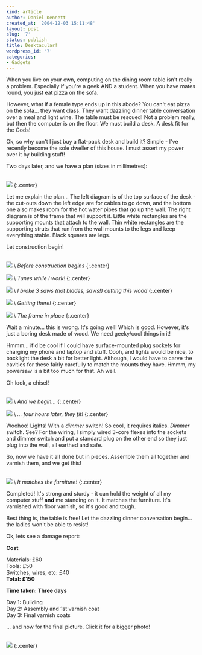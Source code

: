 ```yaml
---
kind: article
author: Daniel Kennett
created_at: '2004-12-03 15:11:48'
layout: post
slug: '7'
status: publish
title: Desktacular!
wordpress_id: '7'
categories:
- Gadgets
---
```


When you live on your own, computing on the dining room table isn't really a problem. Especially if you're a geek AND a student. When you have mates round, you just eat pizza on the sofa. 

However, what if a female type ends up in this abode? You can't eat pizza on the sofa... they want class. They want dazzling dinner table conversation over a meal and light wine. The table must be rescued! Not a problem really, but then the computer is on the floor. We must build a desk. A desk fit for the Gods!

Ok, so why can't I just buy a flat-pack desk and build it? Simple - I've recently become the sole dweller of this house. I must assert my power over it by building stuff! 

Two days later, and we have a plan (sizes in millimetres):<br />&nbsp;

<img src="/pictures/desk/plan.png"/>
{:.center}

Let me explain the plan... The left diagram is of the top surface of the desk - the cut-outs down the left edge are for cables to go down, and the bottom one also makes room for the hot water pipes that go up the wall. The right diagram is of the frame that will support it. Little white rectangles are the supporting mounts that attach to the wall. Thin white rectangles are the supporting struts that run from the wall mounts to the legs and keep everything stable. Black squares are legs. 

Let construction begin!<br /> &nbsp;

<img src="/pictures/desk/before.jpg"/> \\
*Before construction begins*
{:.center}

<img src="/pictures/desk/tunes.jpg"/> \\
*Tunes while I work!*
{:.center}

<img src="/pictures/desk/cutting.jpg"/> \\
*I broke 3 saws (not blades, saws!) cutting this wood*
{:.center}

<img src="/pictures/desk/gettingthere.jpg"/> \\
*Getting there!*
{:.center}

<img src="/pictures/desk/frame.jpg"/> \\
*The frame in place*
{:.center}

Wait a minute... this is wrong. It's going well! Which is good. However, it's just a boring desk made of wood. We need geeky/cool things in it! 

Hmmm... it'd be cool if I could have surface-mounted plug sockets for charging my phone and laptop and stuff. Oooh, and lights would be nice, to backlight the desk a bit for better light. Although, I would have to carve the cavities for these fairly carefully to match the mounts they have. Hmmm, my powersaw is a bit too much for that. Ah well.

Oh look, a chisel!<br />&nbsp;

<img src="/pictures/desk/chiselingstarts.jpg"/> \\
*And we begin...*
{:.center}

<img src="/pictures/desk/chiselingdone.jpg"/> \\
*... four hours later, they fit!*
{:.center}

Woohoo! Lights! With a <i>dimmer</i> switch! So cool, it requires italics. <i>Dimmer</i> switch. See? For the wiring, I simply wired 3-core flexes into the sockets and dimmer switch and put a standard plug on the other end so they just plug into the wall, all earthed and safe.

So, now we have it all done but in pieces. Assemble them all together and varnish them, and we get this!<br />&nbsp;

<img src="/pictures/desk/varnished.jpg"/> \\
*It matches the furniture!*
{:.center}

Completed! It's strong and sturdy - it can hold the weight of all my computer stuff <b>and</b> me standing on it. It matches the furniture. It's varnished with floor varnish, so it's good and tough. 

Best thing is, the table is free! Let the dazzling dinner conversation begin... the ladies won't be able to resist!  

Ok, lets see a damage report:

<b>Cost</b>

Materials: £60  
Tools: £50  
Switches, wires, etc: £40  
<b>Total: £150</b>

<b>Time taken: Three days</b>

Day 1: Building  
Day 2: Assembly and 1st varnish coat  
Day 3: Final varnish coats  

... and now for the final picture. Click it for a bigger photo!<br />&nbsp;

[<img src="/pictures/desk/finished_small.jpg" />](/pictures/desk/finished.jpg)
{:.center}
